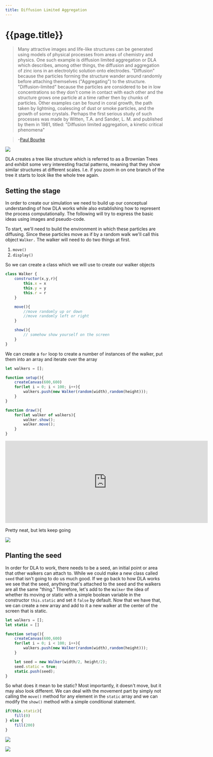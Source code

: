 ```yaml
---
title: Diffusion Limited Aggregation
---
```


# {{page.title}}

> Many attractive images and life-like structures can be generated using models of physical processes from areas of chemistry and physics. One such example is diffusion limited aggregation or DLA which describes, among other things, the diffusion and aggregation of zinc ions in an electrolytic solution onto electrodes. "Diffusion" because the particles forming the structure wander around randomly before attaching themselves ("Aggregating") to the structure. "Diffusion-limited" because the particles are considered to be in low concentrations so they don't come in contact with each other and the structure grows one particle at a time rather then by chunks of particles. Other examples can be found in coral growth, the path taken by lightning, coalescing of dust or smoke particles, and the growth of some crystals. Perhaps the first serious study of such processes was made by Witten, T.A. and Sander, L. M. and published by them in 1981, titled: "Diffusion limited aggregation, a kinetic critical phenomena" 

> -[Paul Bourke](http://paulbourke.net/fractals/dla/)

![](https://upload.wikimedia.org/wikipedia/commons/thumb/5/5b/DLA_spiral.png/800px-DLA_spiral.png)

DLA creates a tree like structure which is referred to as a Brownian Trees and exhibit some very interesting fractal patterns, meaning that they show similar structures at different scales. I.e. if you zoom in on one branch of the tree it starts to look like the whole tree again. 

## Setting the stage

In order to create our simulation we need to build up our conceptual understanding of how DLA works while also establishing how to represent the process computationally. The following will try to express the basic ideas using images and pseudo-code.

To start, we'll need to build the environment in which these particles are diffusing. Since these particles move as if by a random walk we'll call this object `Walker.` The walker will need to do two things at first.
1. `move()`
1. `display()`

So we can create a class which we will use to create our walker objects

```javascript
class Walker {
    constructor(x,y,r){
        this.x = x
        this.y = y
        this.r = r
    }

    move(){
        //move randomly up or down
        //move randomly left or right
    }

    show(){
        // somehow show yourself on the screen
    }
}
```

We can create a `for` loop to create a number of instances of the walker, put them into an array and iterate over the array

```javascript
let walkers = [];

function setup(){
    createCanvas(600,600)
    for(let i = 0; i < 100; i++){
        walkers.push(new Walker(random(width),random(height)));
    }
}

function draw(){
    for(let walker of walkers){
        walker.show();
        walker.move();
    }
}
```

<iframe width = "640" height = "260" frameborder = "0" src="https://editor.p5js.org/mdarfler/embed/HSrrC-V25"></iframe>

Pretty neat, but lets keep going

![](https://upload.wikimedia.org/wikipedia/commons/thumb/c/c4/Rec8_3kc2p.jpg/800px-Rec8_3kc2p.jpg)

## Planting the seed

In order for DLA to work, there needs to be a seed, an initial point or area that other walkers can attach to. While we could make a new class called `seed` that isn't going to do us much good. If we go back to how DLA works we see that the seed, anything that's attached to the seed and the walkers are all the same "thing." Therefore, let's add to the `Walker` the idea of whether its moving or static with a simple boolean variable in the constructor `this.static` and set it `false` by default. Now that we have that, we can create a new array and add to it a new walker at the center of the screen that is static.

```javascript
let walkers = [];
let static = []

function setup(){
    createCanvas(600,600)
    for(let i = 0; i < 100; i++){
        walkers.push(new Walker(random(width),random(height)));
    }

    let seed = new Walker(width/2, height/2);
    seed.static = true;
    static.push(seed);
}
```
So what does it mean to be static? Most importantly, it doesn't move, but it may also look different. We can deal with the movement part by simply not calling the `move()` method for any element in the `static` array and we can modify the `show()` method with a simple conditional statement.

```javascript
if(this.static){
    fill(0)
} else {
    fill(200)
}
```


![](https://upload.wikimedia.org/wikipedia/commons/thumb/b/b8/DLA_Cluster.JPG/800px-DLA_Cluster.JPG)

![](https://upload.wikimedia.org/wikipedia/commons/5/55/Lichtenberg_figure_in_block_of_Plexiglas.jpg)
